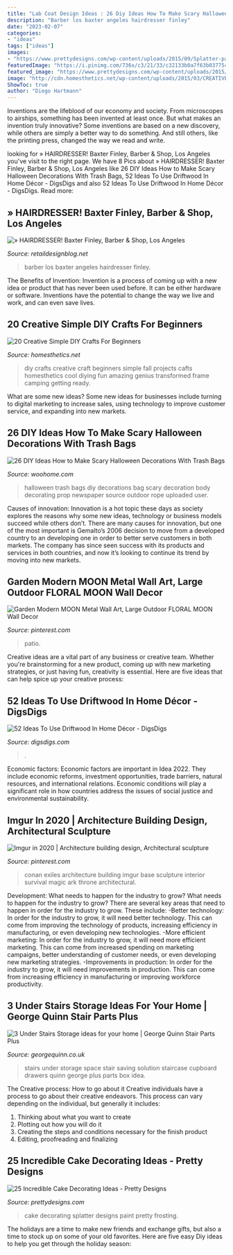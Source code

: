 ```yaml
---
title: "Lab Coat Design Ideas : 26 Diy Ideas How To Make Scary Halloween Decorations With Trash Bags"
description: "Barber los baxter angeles hairdresser finley"
date: "2023-02-07"
categories:
- "ideas"
tags: ["ideas"]
images:
- "https://www.prettydesigns.com/wp-content/uploads/2015/09/Splatter-paint-with-frosting.jpg"
featuredImage: "https://i.pinimg.com/736x/c3/21/33/c32133b0a7f63b0377547fbc64326781.jpg"
featured_image: "https://www.prettydesigns.com/wp-content/uploads/2015/09/Splatter-paint-with-frosting.jpg"
image: "http://cdn.homesthetics.net/wp-content/uploads/2015/03/CREATIVE-DIY-CAFTS-FOR-BEGGINERS-HOMESTHETICS.NET-8-589x1024.jpg"
ShowToc: true
author: "Diego Hartmann"
---
```



Inventions are the lifeblood of our economy and society. From microscopes to airships, something has been invented at least once. But what makes an invention truly innovative? Some inventions are based on a new discovery, while others are simply a better way to do something. And still others, like the printing press, changed the way we read and write.

	

		
looking for » HAIRDRESSER! Baxter Finley, Barber &amp; Shop, Los Angeles you've visit to the right page. We have 8 Pics about » HAIRDRESSER! Baxter Finley, Barber &amp; Shop, Los Angeles like 26 DIY Ideas How to Make Scary Halloween Decorations With Trash Bags, 52 Ideas To Use Driftwood In Home Décor - DigsDigs and also 52 Ideas To Use Driftwood In Home Décor - DigsDigs. Read more:
		
    
## » HAIRDRESSER! Baxter Finley, Barber &amp; Shop, Los Angeles

<img loading=lazy src="https://retaildesignblog.net/wp-content/uploads/2012/04/Baxter-Finley-Barber-Shop-Los-Angeles-04.jpg" onerror="this.onerror=null;this.src='https://tse3.mm.bing.net/th?id=OIP.gAGdNS2ZMfjVuEQI2f3BUQHaE8&amp;pid=15.1';" alt="» HAIRDRESSER! Baxter Finley, Barber &amp; Shop, Los Angeles">

_Source: retaildesignblog.net_

>barber los baxter angeles hairdresser finley. 

	

The Benefits of Invention:
Invention is a process of coming up with a new idea or product that has never been used before. It can be either hardware or software. Inventions have the potential to change the way we live and work, and can even save lives.

    
## 20 Creative Simple DIY Crafts For Beginners

<img loading=lazy src="http://cdn.homesthetics.net/wp-content/uploads/2015/03/CREATIVE-DIY-CAFTS-FOR-BEGGINERS-HOMESTHETICS.NET-8-589x1024.jpg" onerror="this.onerror=null;this.src='https://tse2.mm.bing.net/th?id=OIP.AIheQoJKejkSSrl2Bdz04AHaM4&amp;pid=15.1';" alt="20 Creative Simple DIY Crafts For Beginners">

_Source: homesthetics.net_

>diy crafts creative craft beginners simple fall projects cafts homesthetics cool diying fun amazing genius transformed frame camping getting ready. 

	

What are some new ideas?
Some new ideas for businesses include turning to digital marketing to increase sales, using technology to improve customer service, and expanding into new markets.

    
## 26 DIY Ideas How To Make Scary Halloween Decorations With Trash Bags

<img loading=lazy src="http://www.woohome.com/wp-content/uploads/2013/10/Diy-Halloween-items-With-Trash-Bags-7-2.jpg" onerror="this.onerror=null;this.src='https://tse3.mm.bing.net/th?id=OIP.lUSX6RPEDdUhbOMG1u6oogHaJ4&amp;pid=15.1';" alt="26 DIY Ideas How to Make Scary Halloween Decorations With Trash Bags">

_Source: woohome.com_

>halloween trash bags diy decorations bag scary decoration body decorating prop newspaper source outdoor rope uploaded user. 

	

Causes of innovation:
Innovation is a hot topic these days as society explores the reasons why some new ideas, technology or business models succeed while others don’t. There are many causes for innovation, but one of the most important is Gemalto’s 2006 decision to move from a developed country to an developing one in order to better serve customers in both markets. The company has since seen success with its products and services in both countries, and now it’s looking to continue its trend by moving into new markets.

    
## Garden Modern MOON Metal Wall Art, Large Outdoor FLORAL MOON Wall Decor

<img loading=lazy src="https://i.pinimg.com/736x/c3/21/33/c32133b0a7f63b0377547fbc64326781.jpg" onerror="this.onerror=null;this.src='https://tse1.mm.bing.net/th?id=OIP.3HWAijeUXawvL2dy0-aIRAHaJ3&amp;pid=15.1';" alt="Garden Modern MOON Metal Wall Art, Large Outdoor FLORAL MOON Wall Decor">

_Source: pinterest.com_

>patio. 

	

Creative ideas are a vital part of any business or creative team. Whether you're brainstorming for a new product, coming up with new marketing strategies, or just having fun, creativity is essential. Here are five ideas that can help spice up your creative process:

    
## 52 Ideas To Use Driftwood In Home Décor - DigsDigs

<img loading=lazy src="https://www.digsdigs.com/photos/ideas-to-use-driftwood-in-home-decor-35.jpg" onerror="this.onerror=null;this.src='https://tse1.mm.bing.net/th?id=OIP.rIEcS8OP17iq6vXUCIrKkgHaJ4&amp;pid=15.1';" alt="52 Ideas To Use Driftwood In Home Décor - DigsDigs">

_Source: digsdigs.com_

>. 

	

Economic factors:
Economic factors are important in Idea 2022. They include economic reforms, investment opportunities, trade barriers, natural resources, and international relations. Economic conditions will play a significant role in how countries address the issues of social justice and environmental sustainability.

    
## Imgur In 2020 | Architecture Building Design, Architectural Sculpture

<img loading=lazy src="https://i.pinimg.com/736x/07/8b/c1/078bc182b4fdfb48df59a9d1cc434c2f.jpg" onerror="this.onerror=null;this.src='https://tse4.mm.bing.net/th?id=OIP.Q1YUeYQlI00JJO13Fx8MUQHaEK&amp;pid=15.1';" alt="Imgur in 2020 | Architecture building design, Architectural sculpture">

_Source: pinterest.com_

>conan exiles architecture building imgur base sculpture interior survival magic ark throne architectural. 

	

Development: What needs to happen for the industry to grow?
What needs to happen for the industry to grow? 
There are several key areas that need to happen in order for the industry to grow. These include: 
-Better technology: In order for the industry to grow, it will need better technology. This can come from improving the technology of products, increasing efficiency in manufacturing, or even developing new technologies. 
-More efficient marketing: In order for the industry to grow, it will need more efficient marketing. This can come from increased spending on marketing campaigns, better understanding of customer needs, or even developing new marketing strategies. 
-Improvements in production: In order for the industry to grow, it will need improvements in production. This can come from increasing efficiency in manufacturing or improving workforce productivity.

    
## 3 Under Stairs Storage Ideas For Your Home | George Quinn Stair Parts Plus

<img loading=lazy src="http://georgequinn.co.uk/wp-content/uploads/2016/04/Under-stairs-storage-space-saving-solution-George-Quinn-Stair-Parts-Plus-4.jpg" onerror="this.onerror=null;this.src='https://tse2.mm.bing.net/th?id=OIP.Bh0oZYfs_-E2tJ46su9TCwHaJ4&amp;pid=15.1';" alt="3 Under Stairs Storage ideas for your home | George Quinn Stair Parts Plus">

_Source: georgequinn.co.uk_

>stairs under storage space stair saving solution staircase cupboard drawers quinn george plus parts box idea. 

	

The Creative process: How to go about it
Creative individuals have a process to go about their creative endeavors. This process can vary depending on the individual, but generally it includes: 
1. Thinking about what you want to create 
2. Plotting out how you will do it 
3. Creating the steps and conditions necessary for the finish product 
4. Editing, proofreading and finalizing 

    
## 25 Incredible Cake Decorating Ideas - Pretty Designs

<img loading=lazy src="https://www.prettydesigns.com/wp-content/uploads/2015/09/Splatter-paint-with-frosting.jpg" onerror="this.onerror=null;this.src='https://tse4.mm.bing.net/th?id=OIP.98IbQ9xUMOKiCf8T77wphQHaLH&amp;pid=15.1';" alt="25 Incredible Cake Decorating Ideas - Pretty Designs">

_Source: prettydesigns.com_

>cake decorating splatter designs paint pretty frosting. 

	

The holidays are a time to make new friends and exchange gifts, but also a time to stock up on some of your old favorites. Here are five easy Diy ideas to help you get through the holiday season: 

